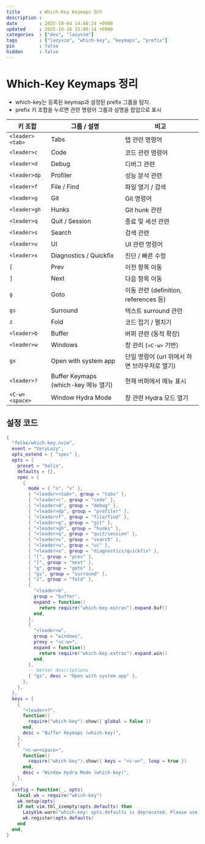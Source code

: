 ```yaml
---
title       : Which-Key Keymaps 정리
description : 
date        : 2025-10-04 14:48:24 +0900
updated     : 2025-10-16 15:00:14 +0900
categories  : ["dev", "lazyvim"]
tags        : ["lazyvim", "which-key", "keymaps", "prefix"]
pin         : false
hidden      : false
---
```


# Which-Key Keymaps 정리
- which-key는 등록된 keymap과 설정된 prefix 그룹을 탐지.
- prefix 키 조합을 누르면 관련 명령어 그룹과 설명을 팝업으로 표시

| 키 조합        | 그룹 / 설명                                  | 비고 |
| -------------- | ------------------------------------------ | ---- |
| `<leader><tab>` | Tabs                                        | 탭 관련 명령어 |
| `<leader>c`    | Code                                        | 코드 관련 명령어 |
| `<leader>d`    | Debug                                       | 디버그 관련 |
| `<leader>dp`   | Profiler                                    | 성능 분석 관련 |
| `<leader>f`    | File / Find                                 | 파일 열기 / 검색 |
| `<leader>g`    | Git                                         | Git 명령어 |
| `<leader>gh`   | Hunks                                       | Git hunk 관련 |
| `<leader>q`    | Quit / Session                              | 종료 및 세션 관련 |
| `<leader>s`    | Search                                      | 검색 관련 |
| `<leader>u`    | UI                                          | UI 관련 명령어 |
| `<leader>x`    | Diagnostics / Quickfix                      | 진단 / 빠른 수정 |
| `[ `           | Prev                                        | 이전 항목 이동 |
| `] `           | Next                                        | 다음 항목 이동 |
| `g`            | Goto                                        | 이동 관련 (definition, references 등) |
| `gs`           | Surround                                    | 텍스트 surround 관련 |
| `z`            | Fold                                        | 코드 접기 / 펼치기 |
| `<leader>b`    | Buffer                                      | 버퍼 관련 (동적 확장) |
| `<leader>w`    | Windows                                     | 창 관리 (`<C-w>` 기반) |
| `gx`           | Open with system app                         | 단일 명령어 (url 위에서 하면 브라우저로 열기) |
| `<leader>?`    | Buffer Keymaps (which-key 메뉴 열기)         | 현재 버퍼에서 메뉴 표시 |
| `<C-w><space>` | Window Hydra Mode                            | 창 관련 Hydra 모드 열기 |

## 설정 코드

```lua
{
  "folke/which-key.nvim",
  event = "VeryLazy",
  opts_extend = { "spec" },
  opts = {
    preset = "helix",
    defaults = {},
    spec = {
      {
        mode = { "n", "v" },
        { "<leader><tab>", group = "tabs" },
        { "<leader>c", group = "code" },
        { "<leader>d", group = "debug" },
        { "<leader>dp", group = "profiler" },
        { "<leader>f", group = "file/find" },
        { "<leader>g", group = "git" },
        { "<leader>gh", group = "hunks" },
        { "<leader>q", group = "quit/session" },
        { "<leader>s", group = "search" },
        { "<leader>u", group = "ui" },
        { "<leader>x", group = "diagnostics/quickfix" },
        { "[", group = "prev" },
        { "]", group = "next" },
        { "g", group = "goto" },
        { "gs", group = "surround" },
        { "z", group = "fold" },
        {
          "<leader>b",
          group = "buffer",
          expand = function()
            return require("which-key.extras").expand.buf()
          end,
        },
        {
          "<leader>w",
          group = "windows",
          proxy = "<c-w>",
          expand = function()
            return require("which-key.extras").expand.win()
          end,
        },
        -- better descriptions
        { "gx", desc = "Open with system app" },
      },
    },
  },
  keys = {
    {
      "<leader>?",
      function()
        require("which-key").show({ global = false })
      end,
      desc = "Buffer Keymaps (which-key)",
    },
    {
      "<c-w><space>",
      function()
        require("which-key").show({ keys = "<c-w>", loop = true })
      end,
      desc = "Window Hydra Mode (which-key)",
    },
  },
  config = function(_, opts)
    local wk = require("which-key")
    wk.setup(opts)
    if not vim.tbl_isempty(opts.defaults) then
      LazyVim.warn("which-key: opts.defaults is deprecated. Please use opts.spec instead.")
      wk.register(opts.defaults)
    end
  end,
}
```
